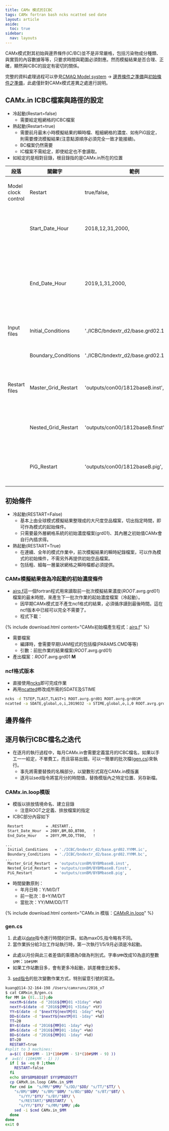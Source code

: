 ```yaml
---
title: CAMx 模式的ICBC
tags: CAMx fortran bash ncks ncatted sed date
layout: article
aside:
  toc: true
sidebar:
  nav: layouts
---
```


CAMx模式對其初始與邊界條件(IC/BC)並不是非常嚴格，包括污染物成分種類、與實質的內容數據等等，只要求時間與範圍必須對應。然而模擬結果是否合理、正確，顯然與ICBC的設定有密切的關係。

完整的資料處理過程可以參見[CMAQ Model system](https://sinotec2.github.io/Focus-on-Air-Quality/GridModels/) -> [邊界條件之準備](https://sinotec2.github.io/Focus-on-Air-Quality/GridModels/BCON/)與[初始條件之準備](https://sinotec2.github.io/Focus-on-Air-Quality/GridModels/ICON/)，此處僅針對CAMx模式差異之處進行說明。

## CAMx.in ICBC檔案與路徑的設定
- 冷起動(Restart=false)
  - 需要給定粗網格的ICBC檔案
- 熱起動(Restart=true)
  - 需要前月最末小時模擬結果的瞬時檔、粗細網格的濃度、如有PiG設定，則需要煙流模擬結果(注意點源順序必須完全一致才能接續)。
  - BC檔案仍然需要
  - IC檔案不需給定，即使給定也不會讀取。
- 如給定的是相對目錄，根目錄指的是CAMx.in所在的位置

|段落|關鍵字|範例|說明|
|-|-|-|-|
|Model clock control|Restart|true/false,|熱起動/冷起動|
||Start_Date_Hour|2018,12,31,2000,|前月最末日夜間開始|
||End_Date_Hour|2019,1,31,2000,|當月最末日夜間結束，整點時間必須一致|
|Input files|Initial_Conditions|'./ICBC/bndextr_d2/base.grd02.1901.ic',|當月初始條件|
||Boundary_Conditions|'./ICBC/bndextr_d2/base.grd02.1901.bc',|當月邊界條件|
|Restart files|Master_Grid_Restart|'outputs/con00/1812baseB.inst',|前月粗網格模擬結果|
||Nested_Grid_Restart|'outputs/con00/1812baseB.finst',|前月細網格模擬結果|
||PiG_Restart|'outputs/con00/1812baseB.pig',|前月點源pig模擬結果|

## 初始條件
- 冷起動(RESTART=False)
  - 基本上由全球模式模擬結果整理成的大尺度空品檔案，切出指定時間，即可作為模式的起始條件。
  - 只需要最外層網格系統的初始濃度檔案(grd01)、其內層之初始值CAMx會自行內插求得。
- 熱起動(RESTART=True)
  - 在連續、全年的模式作業中，前次模擬結果的瞬時紀錄檔案，可以作為模式的初始條件，不需另外再提供初始空品檔案。
  - 包括粗、細每一層巢狀網格之瞬時檔都必須提供。

### CAMx模擬結果做為冷起動的初始濃度條件
- [airq.f](https://github.com/sinotec2/Focus-on-Air-Quality/blob/main/CAMx/ICBC/airq.f)這一個fortran程式用來讀取前一批次模擬結果濃度(*ROOT*.avrg.grd01)檔案的最末時間，來產生下一批次作業的起始濃度檔案（冷起動）。
  - 因早期CAMx模式並不產生ncf格式的結果，必須循序讀到最後時間。這在ncf版本中已經可以完全不需要了。
  - 程式下載：

{% include download.html content="CAMx初始檔產生程式：[airq.f](https://github.com/sinotec2/Focus-on-Air-Quality/blob/main/CAMx/ICBC/airq.f)" %}

- 需要檔案
  - 編譯時，會需要早期UAM程式的包括檔(PARAMS.CMD等等)
  - 引數：前批作業的結果檔案(*ROOT*.avrg.grd01)
- 產出檔案：*ROOT*.avrg.grd01 **M**

### ncf格式版本
- 直接使用[ncks](https://sinotec2.github.io/Focus-on-Air-Quality/utilities/netCDF/ncks/)即可完成作業
- 再用[ncatted](https://sinotec2.github.io/Focus-on-Air-Quality/utilities/netCDF/ncks/)修改成所需的SDATE及STIME

```bash
ncks -d TSTEP,TLAST,TLAST+1 ROOT.avrg.grd01 ROOT.avrg.grd01M
ncatted -a SDATE,global,o,i,2019032 -a STIME,global,o,i,0 ROOT.avrg.grd01M
```
## 邊界條件

## 逐月執行ICBC檔名之迭代
- 在逐月的執行過程中，每月CAMx.in會需要定義當月的ICBC檔名，如果以手工一一給定，不單費工，而且容易出錯。可以一簡單的批次檔([gen.cs](https://sinotec2.github.io/FAQ/2022/06/24/CAMx_ICBC.html#gencs))來執行。
  - 事先將需要替換的名稱部分，以變數形式寫在CAMx.in模版裏
  - 逐月以sed指令將當月分的時間值，替換模版內之特定位置、另存新檔。

### CAMx.in.loop模版
- 模版以排放情境命名、建立目錄
  - 注意ROOT之定義、排放檔案的指定
- ICBC部分內容如下

```bash
 Restart          = .RESTART.,
 Start_Date_Hour  = 20BY,BM,BD,BT00,   !
 End_Date_Hour    = 20YY,MM,DD,TT00,   !

...
 Initial_Conditions   = './ICBC/bndextr_d2/base.grd02.YYMM.ic',
 Boundary_Conditions  = './ICBC/bndextr_d2/base.grd02.YYMM.bc',
...
 Master_Grid_Restart  = 'outputs/conBM/BYBMbaseB.inst',
 Nested_Grid_Restart  = 'outputs/conBM/BYBMbaseB.finst',
 PiG_Restart          = 'outputs/conBM/BYBMbaseB.pig',
```
- 時間變數原則：
  - 年月日時：Y/M/D/T
  - 前一批次：B+Y/M/D/T
  - 當批次：YY/MM/DD/TT

{% include download.html content="CAMx.in 模版：[CAMxR.in.loop](https://github.com/sinotec2/Focus-on-Air-Quality/blob/main/CAMx/CAMxin_R/CAMxR.in.loop)" %}

### gen.cs
1. 此處以[date][date]指令進行時間的計算。如為maxOS,指令略有不同。
2. 當作業拆分給3台工作站執行時，第一次執行1/5/9月必須是冷起動。
  - 此處以月份與此三者差值的乘積為0做為判別式。字串`$MM`改成10為底的整數`$MM`：`10#$MM`
  - 如果工作站數目多，會有更多冷起動，誤差機會比較多。
3. [sed指令](https://sinotec2.github.io/Focus-on-Air-Quality/PlumeModels/OU_pathways/OLM/#ref)的批次變數作業方式，特別留意引號的寫法。

```bash
kuang@114-32-164-198 /Users/camxruns/2016_v7
$ cat CAMxin_B/gen.cs 
for MM in {01..12};do
  nextM=$(date -d "2016${MM}01 +31day" +%m)
  nextY=$(date -d "2016${MM}01 +31day" +%Y)
  YY=$(date -d "$nextY${nextM}01 -1day" +%y)
  DD=$(date -d "$nextY${nextM}01 -1day" +%d)
  TT=20
  BY=$(date -d "2016${MM}01 -1day" +%y)
  BM=$(date -d "2016${MM}01 -1day" +%m)
  BD=$(date -d "2016${MM}01 -1day" +%d)
  BT=20
  RESTART=true
#split to 3 machines:  
  a=$(( (10#$MM - 1)*(10#$MM - 5)*(10#$MM - 9) ))
#  a=$(( (10#$MM - 1) ))
  if [ $a -eq 0 ];then
    RESTART=false
  fi
  echo $BY$BM$BD$BT $YY$MM$DD$TT 
  cp CAMxR.in.loop CAMx.in_$MM
  for cmd in  "s/MM/"$MM/ "s/DD/"$DD/ "s/TT/"$TT/ \
  	"s/BM/"$BM/ "s/BM/"$BM/ "s/BD/"$BD/ "s/BT/"$BT/ \
	  "s/YY/"$YY/ "s/BY/"$BY/ \
	  "s/RESTART/"$RESTART/  \
	  "s/YY/"$YY/ "s/MM/"$MM/ ;do
    sed -i $cmd CAMx.in_$MM
  done
done
exit 0
```

[date]: <https://blog.xuite.net/akuox/linux/23200246-linux+date+指令+用法> "akuox, linux date 指令用法@ 老人最愛碎碎念:: 隨意窩Xuite日誌, Xuite, 2009-04-06"